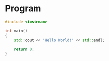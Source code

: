 # Program
```cpp
#include <iostream>

int main()
{
	std::cout << "Hello World!" << std::endl;
	
	return 0;
}
```